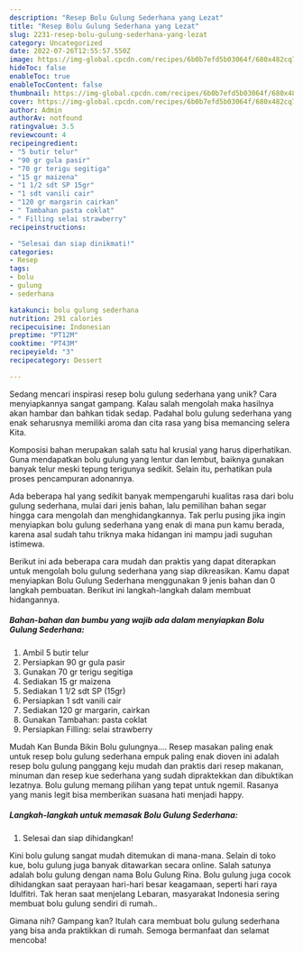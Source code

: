 ```yaml
---
description: "Resep Bolu Gulung Sederhana yang Lezat"
title: "Resep Bolu Gulung Sederhana yang Lezat"
slug: 2231-resep-bolu-gulung-sederhana-yang-lezat
category: Uncategorized
date: 2022-07-26T12:55:57.550Z
image: https://img-global.cpcdn.com/recipes/6b0b7efd5b03064f/680x482cq70/bolu-gulung-sederhana-foto-resep-utama.jpg
hideToc: false
enableToc: true
enableTocContent: false
thumbnail: https://img-global.cpcdn.com/recipes/6b0b7efd5b03064f/680x482cq70/bolu-gulung-sederhana-foto-resep-utama.jpg
cover: https://img-global.cpcdn.com/recipes/6b0b7efd5b03064f/680x482cq70/bolu-gulung-sederhana-foto-resep-utama.jpg
author: Admin
authorAv: notfound
ratingvalue: 3.5
reviewcount: 4
recipeingredient:
- "5 butir telur"
- "90 gr gula pasir"
- "70 gr terigu segitiga"
- "15 gr maizena"
- "1 1/2 sdt SP 15gr"
- "1 sdt vanili cair"
- "120 gr margarin cairkan"
- " Tambahan pasta coklat"
- " Filling selai strawberry"
recipeinstructions:

- "Selesai dan siap dinikmati!"
categories:
- Resep
tags:
- bolu
- gulung
- sederhana

katakunci: bolu gulung sederhana 
nutrition: 291 calories
recipecuisine: Indonesian
preptime: "PT12M"
cooktime: "PT43M"
recipeyield: "3"
recipecategory: Dessert

---
```





Sedang mencari inspirasi resep bolu gulung sederhana yang unik? Cara menyiapkannya sangat gampang. Kalau salah mengolah maka hasilnya akan hambar dan bahkan tidak sedap. Padahal bolu gulung sederhana yang enak seharusnya memiliki aroma dan cita rasa yang bisa memancing selera Kita.





Komposisi bahan merupakan salah satu hal krusial yang harus diperhatikan. Guna mendapatkan bolu gulung yang lentur dan lembut, baiknya gunakan banyak telur meski tepung terigunya sedikit. Selain itu, perhatikan pula proses pencampuran adonannya.

Ada beberapa hal yang sedikit banyak mempengaruhi kualitas rasa dari bolu gulung sederhana, mulai dari jenis bahan, lalu pemilihan bahan segar hingga cara mengolah dan menghidangkannya. Tak perlu pusing jika ingin menyiapkan bolu gulung sederhana yang enak di mana pun kamu berada, karena asal sudah tahu triknya maka hidangan ini mampu jadi suguhan istimewa.






Berikut ini ada beberapa cara mudah dan praktis yang dapat diterapkan untuk mengolah bolu gulung sederhana yang siap dikreasikan. Kamu dapat menyiapkan Bolu Gulung Sederhana menggunakan 9 jenis bahan dan 0 langkah pembuatan. Berikut ini langkah-langkah dalam membuat hidangannya.

<!--inarticleads1-->

##### Bahan-bahan dan bumbu yang wajib ada dalam menyiapkan Bolu Gulung Sederhana:

1. Ambil 5 butir telur
1. Persiapkan 90 gr gula pasir
1. Gunakan 70 gr terigu segitiga
1. Sediakan 15 gr maizena
1. Sediakan 1 1/2 sdt SP (15gr)
1. Persiapkan 1 sdt vanili cair
1. Sediakan 120 gr margarin, cairkan
1. Gunakan  Tambahan: pasta coklat
1. Persiapkan  Filling: selai strawberry


Mudah Kan Bunda Bikin Bolu gulungnya…. Resep masakan paling enak untuk resep bolu gulung sederhana empuk paling enak dioven ini adalah resep bolu gulung panggang keju mudah dan praktis dari resep makanan, minuman dan resep kue sederhana yang sudah dipraktekkan dan dibuktikan lezatnya. Bolu gulung memang pilihan yang tepat untuk ngemil. Rasanya yang manis legit bisa memberikan suasana hati menjadi happy. 

<!--inarticleads2-->

##### Langkah-langkah untuk memasak Bolu Gulung Sederhana:


1. Selesai dan siap dihidangkan!

Kini bolu gulung sangat mudah ditemukan di mana-mana. Selain di toko kue, bolu gulung juga banyak ditawarkan secara online. Salah satunya adalah bolu gulung dengan nama Bolu Gulung Rina. Bolu gulung juga cocok dihidangkan saat perayaan hari-hari besar keagamaan, seperti hari raya Idulfitri. Tak heran saat menjelang Lebaran, masyarakat Indonesia sering membuat bolu gulung sendiri di rumah.. 

Gimana nih? Gampang kan? Itulah cara membuat bolu gulung sederhana yang bisa anda praktikkan di rumah. Semoga bermanfaat dan selamat mencoba!
